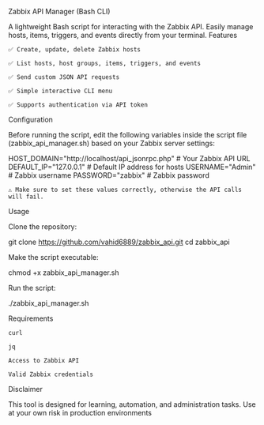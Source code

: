 Zabbix API Manager (Bash CLI)

A lightweight Bash script for interacting with the Zabbix API.
Easily manage hosts, items, triggers, and events directly from your terminal.
Features

    ✅ Create, update, delete Zabbix hosts

    ✅ List hosts, host groups, items, triggers, and events

    ✅ Send custom JSON API requests

    ✅ Simple interactive CLI menu

    ✅ Supports authentication via API token


Configuration

Before running the script, edit the following variables inside the script file (zabbix_api_manager.sh) based on your Zabbix server settings:

HOST_DOMAIN="http://localhost/api_jsonrpc.php"   # Your Zabbix API URL
DEFAULT_IP="127.0.0.1"                           # Default IP address for hosts
USERNAME="Admin"                                 # Zabbix username
PASSWORD="zabbix"                                # Zabbix password

    ⚠️ Make sure to set these values correctly, otherwise the API calls will fail.


Usage

Clone the repository:

git clone https://github.com/vahid6889/zabbix_api.git
cd zabbix_api

Make the script executable:

chmod +x zabbix_api_manager.sh

Run the script:

./zabbix_api_manager.sh

Requirements

    curl

    jq

    Access to Zabbix API

    Valid Zabbix credentials

Disclaimer

This tool is designed for learning, automation, and administration tasks.
Use at your own risk in production environments
